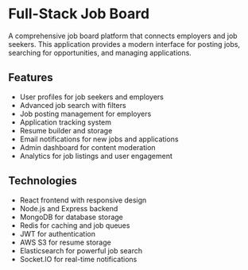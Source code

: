 # Full-Stack Job Board

A comprehensive job board platform that connects employers and job seekers. This application provides a modern interface for posting jobs, searching for opportunities, and managing applications.

## Features
- User profiles for job seekers and employers
- Advanced job search with filters
- Job posting management for employers
- Application tracking system
- Resume builder and storage
- Email notifications for new jobs and applications
- Admin dashboard for content moderation
- Analytics for job listings and user engagement

## Technologies
- React frontend with responsive design
- Node.js and Express backend
- MongoDB for database storage
- Redis for caching and job queues
- JWT for authentication
- AWS S3 for resume storage
- Elasticsearch for powerful job search
- Socket.IO for real-time notifications